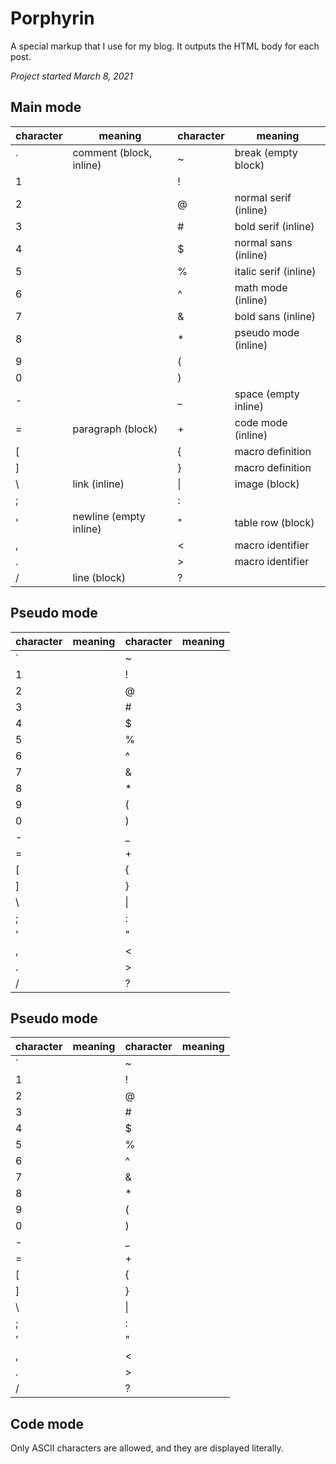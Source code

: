 # Porphyrin

A special markup that I use for my blog.
It outputs the HTML body for each post.

*Project started March 8, 2021*

## Main mode

| character | meaning | character | meaning |
| -- | -- | -- | -- |
| ` | comment (block, inline) | ~ | break (empty block) |
| 1 | | ! | |
| 2 | | @ | normal serif (inline) |
| 3 | | # | bold serif (inline) |
| 4 | | $ | normal sans (inline) |
| 5 | | % | italic serif (inline) |
| 6 | | ^ | math mode (inline) |
| 7 | | & | bold sans (inline) |
| 8 | | * | pseudo mode (inline) |
| 9 | | ( | |
| 0 | | ) | |
| - | | _ | space (empty inline) |
| = | paragraph (block) | + | code mode (inline) |
| [ | | { | macro definition |
| ] | | } | macro definition |
| \\ | link (inline) | \| | image (block) |
| ; | | : | |
| ' | newline (empty inline) | " | table row (block) |
| , | | < | macro identifier |
| . | | > | macro identifier |
| / | line (block) | ? | |

## Pseudo mode

| character | meaning | character | meaning |
| -- | -- | -- | -- |
| ` | | ~ | |
| 1 | | ! | |
| 2 | | @ | |
| 3 | | # | |
| 4 | | $ | |
| 5 | | % | |
| 6 | | ^ | |
| 7 | | & | |
| 8 | | * | |
| 9 | | ( | |
| 0 | | ) | |
| - | | _ | |
| = | | + | |
| [ | | { | |
| ] | | } | |
| \\ | | \| | |
| ; | | : | |
| ' | | " | |
| , | | < | |
| . | | > | |
| / | | ? | |

## Pseudo mode

| character | meaning | character | meaning |
| -- | -- | -- | -- |
| ` | | ~ | |
| 1 | | ! | |
| 2 | | @ | |
| 3 | | # | |
| 4 | | $ | |
| 5 | | % | |
| 6 | | ^ | |
| 7 | | & | |
| 8 | | * | |
| 9 | | ( | |
| 0 | | ) | |
| - | | _ | |
| = | | + | |
| [ | | { | |
| ] | | } | |
| \\ | | \| | |
| ; | | : | |
| ' | | " | |
| , | | < | |
| . | | > | |
| / | | ? | |

## Code mode

Only ASCII characters are allowed, and they are displayed literally.
